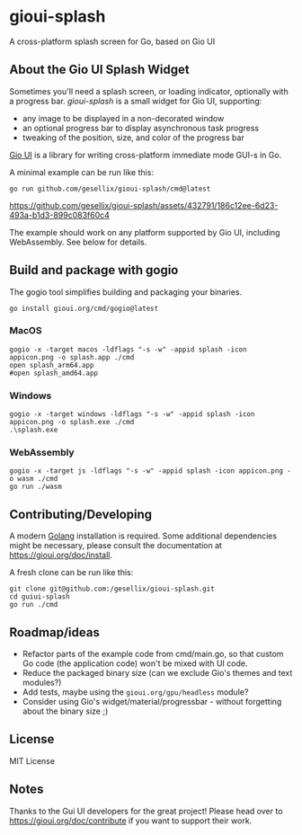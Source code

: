 # gioui-splash

A cross-platform splash screen for Go, based on Gio UI

## About the Gio UI Splash Widget

Sometimes you'll need a splash screen, or loading indicator, optionally with a progress bar.
_gioui-splash_ is a small widget for Gio UI, supporting:

- any image to be displayed in a non-decorated window
- an optional progress bar to display asynchronous task progress
- tweaking of the position, size, and color of the progress bar

[Gio UI](https://gioui.org/) is a library for writing cross-platform immediate mode GUI-s in Go.

A minimal example can be run like this:

```shell
go run github.com/gesellix/gioui-splash/cmd@latest
```

https://github.com/gesellix/gioui-splash/assets/432791/186c12ee-6d23-493a-b1d3-899c083f60c4

The example should work on any platform supported by Gio UI, including WebAssembly. See below for details.

## Build and package with gogio

The gogio tool simplifies building and packaging your binaries.

```shell
go install gioui.org/cmd/gogio@latest
```

### MacOS

```shell
gogio -x -target macos -ldflags "-s -w" -appid splash -icon appicon.png -o splash.app ./cmd
open splash_arm64.app 
#open splash_amd64.app 
```

### Windows

```shell
gogio -x -target windows -ldflags "-s -w" -appid splash -icon appicon.png -o splash.exe ./cmd
.\splash.exe
```

### WebAssembly

```shell
gogio -x -target js -ldflags "-s -w" -appid splash -icon appicon.png -o wasm ./cmd
go run ./wasm
```

## Contributing/Developing

A modern [Golang](https://go.dev/dl/) installation is required. Some additional dependencies might be necessary, please consult the documentation at https://gioui.org/doc/install.

A fresh clone can be run like this:

```shell
git clone git@github.com:/gesellix/gioui-splash.git
cd guiui-splash
go run ./cmd
```

## Roadmap/ideas

- Refactor parts of the example code from cmd/main.go, so that custom Go code (the application code) won't be mixed with UI code.
- Reduce the packaged binary size (can we exclude Gio's themes and text modules?)
- Add tests, maybe using the `gioui.org/gpu/headless` module?
- Consider using Gio's widget/material/progressbar - without forgetting about the binary size ;)

## License

MIT License

## Notes

Thanks to the Gui UI developers for the great project! Please head over to https://gioui.org/doc/contribute if you want to support their work.
